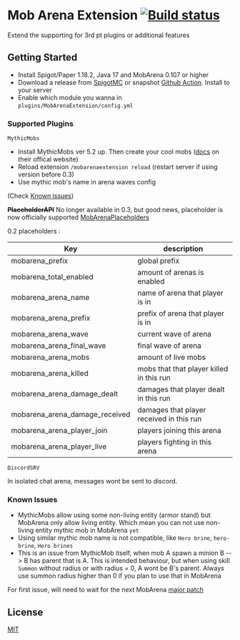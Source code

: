 # Mob Arena Extension  [![Build status](https://github.com/SaitDev/MobArenaExtension/actions/workflows/snapshot.yml/badge.svg)](https://github.com/SaitDev/MobArenaExtension/actions/workflows/maven.yml)

Extend the supporting for 3rd pt plugins or additional features

## Getting Started
* Install Spigot/Paper 1.18.2, Java 17 and MobArena 0.107 or higher
* Download a release from [SpigotMC](https://www.spigotmc.org/resources/mobarenaextension.106125/) or snapshot [Github Action](https://github.com/SaitDev/MobArenaExtension/actions/workflows/snapshot.yml). Install to your server
* Enable which module you wanna in `plugins/MobArenaExtension/config.yml`


### Supported Plugins

`MythicMobs`
* Install MythicMobs ver 5.2 up. Then create your cool mobs ([docs](https://mythicmobs.net/manual/) on their offical website)
* Reload extension `/mobarenaextension reload` (restart server if using version before 0.3)
* Use mythic mob's name in arena waves config

(Check [Known issues](#Known-Issues))

**~~PlaceholderAPI~~**  No longer available in 0.3, but good news, placeholder is now officially supported [MobArenaPlaceholders](https://github.com/mobarena/MobArenaPlaceholders)

0.2 placeholders :

Key | description
------------|-------------
mobarena_prefix | global prefix 
mobarena_total_enabled | amount of arenas is enabled
mobarena_arena_name | name of arena that player is in
mobarena_arena_prefix | prefix of arena that player is in
mobarena_arena_wave | current wave of arena
mobarena_arena_final_wave | final wave of arena
mobarena_arena_mobs | amount of live mobs
mobarena_arena_killed | mobs that that player killed in this run
mobarena_arena_damage_dealt | damages that player dealt in this run
mobarena_arena_damage_received | damages that player received in this run
mobarena_arena_player_join | players joining this arena
mobarena_arena_player_live | players fighting in this arena

`DiscordSRV`

In isolated chat arena, messages wont be sent to discord.

### Known Issues
* MythicMobs allow using some non-living entity (armor stand) but MobArena only allow living entity. Which mean you can not use non-living entity mythic mob in MobArena `yet`
* Using similar mythic mob name is not compatible, like `Hero brine`, `hero-brine`, `Hero brines`
* This is an issue from MythicMob itself, when mob A spawn a minion B --> B has parent that is A. This is intended behaviour, but when using skill `Summon` without radius or with radius = 0, A wont be B's parent. Always use summon radius higher than 0 if you plan to use that in MobArena

For first issue, will need to wait for the next MobArena [major patch](https://github.com/garbagemule/MobArena/projects/5)


## License

[MIT](/LICENSE)